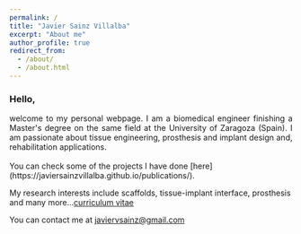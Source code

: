 ```yaml
---
permalink: /
title: "Javier Sainz Villalba"
excerpt: "About me"
author_profile: true
redirect_from: 
  - /about/
  - /about.html
---
```


### Hello,

<div style="text-align:justify"> welcome to my personal webpage. I am a biomedical engineer finishing a Master's degree on the same field at the University of Zaragoza (Spain). I am passionate about tissue engineering, prosthesis and implant design and, rehabilitation applications.</div>
<br>
You can check some of the projects I have done [here](https://javiersainzvillalba.github.io/publications/). 

My research interests include scaffolds, tissue-implant interface, prosthesis and many more...[curriculum vitae](https://javiersainzvillalba.github.io/files/cv_en_jsv.pdf)

You can contact me at javiervsainz@gmail.com 

